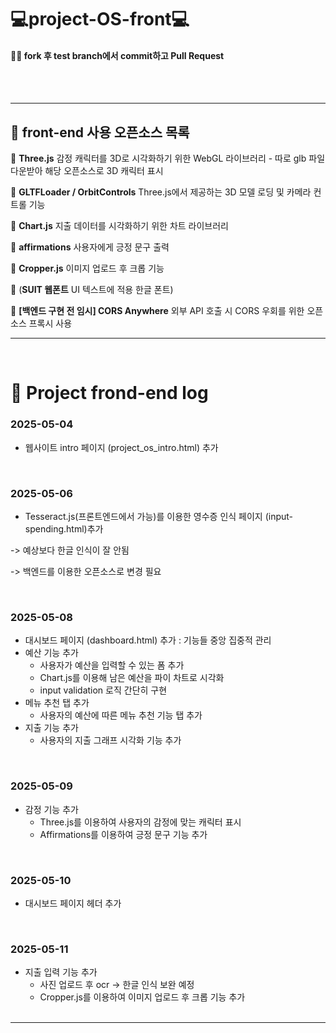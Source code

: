 # 💻project-OS-front💻
#### 👩‍💻 fork 후 test branch에서 commit하고 Pull Request

<br><br>

---


## 📎 front-end 사용 오픈소스 목록 

🔖 **Three.js** 감정 캐릭터를 3D로 시각화하기 위한 WebGL 라이브러리 - 따로 glb 파일 다운받아 해당 오픈소스로 3D 캐릭터 표시

🔖 **GLTFLoader / OrbitControls** Three.js에서 제공하는 3D 모델 로딩 및 카메라 컨트롤 기능

🔖 **Chart.js** 지출 데이터를 시각화하기 위한 차트 라이브러리

🔖 **affirmations** 사용자에게 긍정 문구 출력

🔖 **Cropper.js** 이미지 업로드 후 크롭 기능

🔖 (**SUIT 웹폰트** UI 텍스트에 적용 한글 폰트)

🔖 **[백엔드 구현 전 임시] CORS Anywhere** 외부 API 호출 시 CORS 우회를 위한 오픈소스 프록시 사용

---
<br>

# 📝 Project frond-end log 
### 2025-05-04
- 웹사이트 intro 페이지 (project_os_intro.html) 추가
<br>

### 2025-05-06 
- Tesseract.js(프론트엔드에서 가능)를 이용한 영수증 인식 페이지 (input-spending.html)추가

-> 예상보다 한글 인식이 잘 안됨

-> 백엔드를 이용한 오픈소스로 변경 필요

<br>

### 2025-05-08
- 대시보드 페이지 (dashboard.html) 추가 : 기능들 중앙 집중적 관리
- 예산 기능 추가
  - 사용자가 예산을 입력할 수 있는 폼 추가
  - Chart.js를 이용해 남은 예산을 파이 차트로 시각화
  - input validation 로직 간단히 구현
- 메뉴 추천 탭 추가
  - 사용자의 예산에 따른 메뉴 추천 기능 탭 추가
- 지출 기능 추가
  - 사용자의 지출 그래프 시각화 기능 추가

<br>


### 2025-05-09
- 감정 기능 추가
  - Three.js를 이용하여 사용자의 감정에 맞는 캐릭터 표시
  - Affirmations를 이용하여 긍정 문구 기능 추가


<br>


### 2025-05-10
- 대시보드 페이지 헤더 추가

<br>


### 2025-05-11
- 지출 입력 기능 추가
  - 사진 업로드 후 ocr -> 한글 인식 보완 예정
  - Cropper.js를 이용하여 이미지 업로드 후 크롭 기능 추가
<br><br>
---





